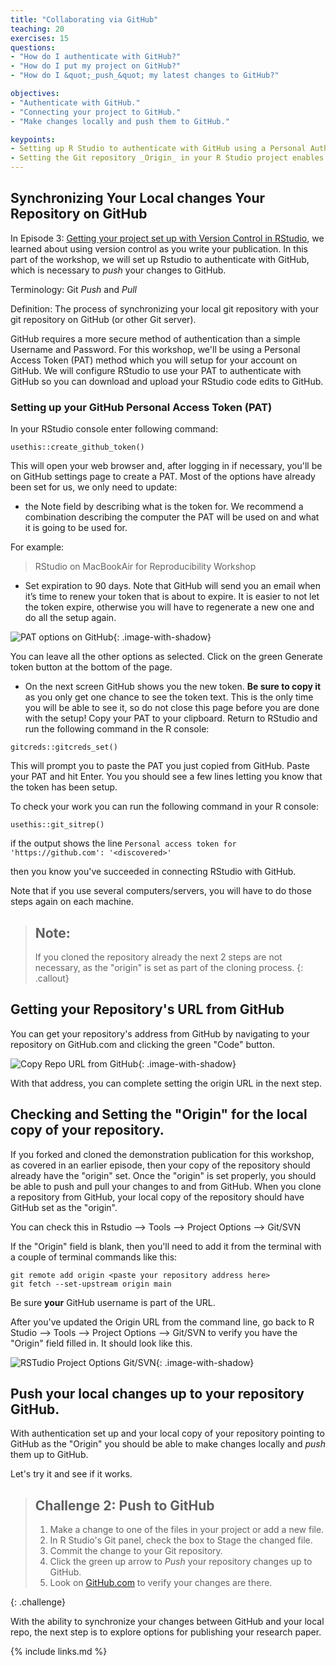 ```yaml
---
title: "Collaborating via GitHub"
teaching: 20
exercises: 15
questions:
- "How do I authenticate with GitHub?"
- "How do I put my project on GitHub?"
- "How do I &quot;_push_&quot; my latest changes to GitHub?"

objectives:
- "Authenticate with GitHub."
- "Connecting your project to GitHub."
- "Make changes locally and push them to GitHub."

keypoints:
- Setting up R Studio to authenticate with GitHub using a Personal Authentication Token (PAT).
- Setting the Git repository _Origin_ in your R Studio project enables _pushing_ and _pulling_ from your local copy of the repository to the repository on GitHub.
---
```


## Synchronizing Your Local changes Your Repository on GitHub

In Episode 3: [ Getting your project set up with Version Control in RStudio](../01-Project-Setup-Organization/03-setup-versioning), we learned about using version control as you write your publication.  In this part of the workshop, we will set up Rstudio to authenticate with GitHub, which is necessary to _push_ your changes to GitHub.

Terminology:  Git _Push_ and _Pull_

Definition: The process of synchronizing your local git repository with your git repository on GitHub (or other Git server).

GitHub requires a more secure method of authentication than a simple Username and Password.  For this workshop, we'll be using a Personal Access Token (PAT) method which you will setup for your account on GitHub.  We will configure RStudio to use your PAT to authenticate with GitHub so you can download and upload your RStudio code edits to GitHub.


### Setting up your GitHub Personal Access Token (PAT)

In your RStudio console enter following command:

`usethis::create_github_token()`

This will open your web browser and, after logging in if necessary, you'll be on GitHub settings page to create a PAT. Most of the options have already been set for us, we only need to update:

- the Note field by describing what is the token for. We recommend a combination describing the computer the PAT will be used on and what it is going to be used for. 

For example: 

> RStudio on MacBookAir for Reproducibility Workshop

- Set expiration to 90 days. Note that GitHub will send you an email when it’s time to renew your token that is about to expire. It is easier to not let the token expire, otherwise you will have to regenerate a new one and do all the setup again.


![PAT options on GitHub](../../fig/10-github-new-PAT-options.png){: .image-with-shadow}


You can leave all the other options as selected. Click on the green Generate token button at the bottom of the page.

* On the next screen GitHub shows you the new token.  **Be sure to copy it** as you only get one chance to see the token text.
 This is the only time you will be able to see it, so do not close this page before you are done with the setup! Copy your PAT to your clipboard. Return to RStudio and run the following command in the R console:

`gitcreds::gitcreds_set()`

This will prompt you to paste the PAT you just copied from GitHub. Paste your PAT and hit Enter. You you should see a few lines letting you know that the token has been setup.

To check your work you can run the following command in your R console:

`usethis::git_sitrep()`

if the output shows the line `Personal access token for 'https://github.com': '<discovered>'`

then you know you've succeeded in connecting RStudio with GitHub.

Note that if you use several computers/servers, you will have to do those steps again on each machine.







> ## Note: 
>
> If you cloned the repository already the next 2 steps are not necessary, as the "origin" is set as part of the cloning process. 
{: .callout}


## Getting your Repository's URL from GitHub

You can get your repository's address from GitHub by navigating to your repository on GitHub.com and clicking the green "Code" button.  

![Copy Repo URL from GitHub](../../fig/10-github-clone.png){: .image-with-shadow}

With that address, you can complete setting the origin URL in the next step. 

## Checking and Setting the "Origin" for the local copy of your repository.

If you forked and cloned the demonstration publication for this workshop, as covered in an earlier episode, then your copy of the repository should already have the "origin" set.  Once the "origin" is set properly, you should be able to push and pull your changes to and from GitHub.  When you clone a repository from GitHub, your local copy of the repository should have GitHub set as the "origin".  

You can check this in Rstudio --> Tools --> Project Options --> Git/SVN

If the "Origin" field is blank, then you'll need to add it from the terminal with a couple of terminal commands like this:
```
git remote add origin <paste your repository address here>
git fetch --set-upstream origin main
```

Be sure **your** GitHub username is part of the URL.

After you've updated the Origin URL from the command line, go back to R Studio --> Tools --> Project Options --> Git/SVN to verify you have the "Origin" field filled in.  It should look like this.

![RSTudio Project Options Git/SVN](../../fig/10-rstudio-project-options-git-with-https-origin.png){: .image-with-shadow} 


## Push your local changes up to your repository GitHub.
With authentication set up and your local copy of your repository pointing to GitHub as the "Origin" you should be able to make changes locally and _push_ them up to GitHub.  

Let's try it and see if it works.

> ## Challenge 2: Push to GitHub
> 
> 1. Make a change to one of the files in your project or add a new file.
> 2. In R Studio's Git panel, check the box to Stage the changed file.
> 3. Commit the change to your Git repository.
> 4. Click the green up arrow to _Push_ your repository changes up to GitHub.
> 5. Look on [GitHub.com](https://GitHub.com) to verify your changes are there.
> 
{: .challenge}

With the ability to synchronize your changes between GitHub and your local repo, the next step is to explore options for publishing your research paper.


{% include links.md %}
